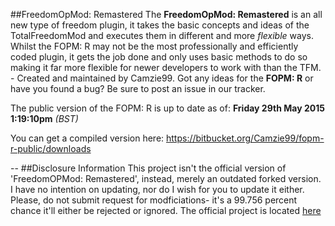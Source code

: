 ##FreedomOpMod: Remastered
The **FreedomOpMod: Remastered** is an all new type of freedom plugin, it takes the basic concepts and ideas of the TotalFreedomMod and executes them in different and more *flexible* ways. Whilst the FOPM: R may not be the most professionally and efficiently coded plugin, it gets the job done and only uses basic methods to do so making it far more flexible for newer developers to work with than the TFM. - Created and maintained by Camzie99. Got any ideas for the **FOPM: R** or have you found a bug? Be sure to post an issue in our tracker.

The public version of the FOPM: R is up to date as of:
**Friday 29th May 2015 1:19:10pm** *(BST)*

You can get a compiled version here:
https://bitbucket.org/Camzie99/fopm-r-public/downloads

--
##Disclosure Information
This project isn't the official version of 'FreedomOPMod: Remastered', instead, merely an outdated forked version.  I have no intention on updating, nor do I wish for you to update it either.  Please, do not submit request for modficiations- it's a 99.756 percent chance it'll either be rejected or ignored.   The official project is located [here](https://bitbucket.org/Camzie99/fopm-r-public)
